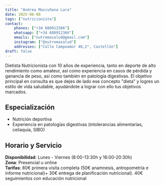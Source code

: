 ```yaml
---
title: "Andrea Mascuñana Lara"
date: 2025-06-08
tags: ["nutricionista"]
contact:
    phones: ["+34 680912366"]
    whatsapp: ["+34 680912366"]
    emails: ["nutremasalud@gmail.com"]
    instagram: ["@nutremasalud"]
    addresses: ["Calle Campoamor 40,2°, Castellón"]
draft: false
---
```

Dietista Nutricionista con 10 años de experiencia, tanto en deporte de alto rendimiento como amateur, así como experiencia en casos de pérdida y ganancia de peso, así como también en patología digestivas. El objetivo principal en consulta es que dejes de lado ese concepto "dieta" y logres un estilo de vida saludable, ayudándote a lograr con ello tus objetivos marcados.

## Especialización

- Nutrición deportiva 
- Experiencia en patologías digestivas (intolerancias alimentarias, celiaquía, SIBO)

## Horario y Servicio

**Disponibilidad**: Lunes - Viernes (8:00-13:30h y 16:00-20:30h)  
**Zona**: Presencial u online  
**Tarifas**: 80€ primera visita completa (50€ anamnesis, antropometría e informe nutricional)+ 30€ entrega de planificación nutricional). 40€ seguimientos con educación nutricional